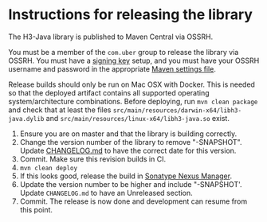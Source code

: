 # Instructions for releasing the library

The H3-Java library is published to Maven Central via OSSRH.

You must be a member of the `com.uber` group to release the library via OSSRH. You must have a [signing key](http://central.sonatype.org/pages/working-with-pgp-signatures.html) setup, and you must have your OSSRH username and password in the appropriate [Maven settings file](http://central.sonatype.org/pages/apache-maven.html).

Release builds should only be run on Mac OSX with Docker. This is needed so that the deployed artifact contains all supported operating system/architecture combinations. Before deploying, run `mvn clean package` and check that at least the files `src/main/resources/darwin-x64/libh3-java.dylib` and `src/main/resources/linux-x64/libh3-java.so` exist.

1. Ensure you are on master and that the library is building correctly.
2. Change the version number of the library to remove "-SNAPSHOT". Update [CHANGELOG.md](../CHANGELOG.md) to have the correct date for this version.
3. Commit. Make sure this revision builds in CI.
4. `mvn clean deploy`
5. If this looks good, release the build in [Sonatype Nexus Manager](https://oss.sonatype.org/).
6. Update the version number to be higher and include "-SNAPSHOT'. Update `CHANGELOG.md` to have an Unreleased section.
7. Commit. The release is now done and development can resume from this point.
